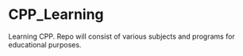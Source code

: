 # CPP_Learning
Learning CPP. Repo will consist of various subjects and programs for educational purposes.
